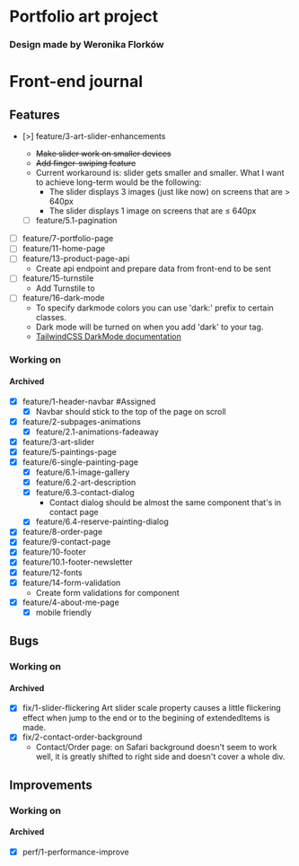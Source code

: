 # Portfolio art project
### Design made by Weronika Florków

# Front-end journal

## Features

- [>] feature/3-art-slider-enhancements
  - ~~Make slider work on smaller devices~~
  - ~~Add finger-swiping feature~~
  - Current workaround is: slider gets smaller and smaller. What I want to achieve long-term would be the following:
    - The slider displays 3 images (just like now) on screens that are > 640px
    - The slider displays 1 image on screens that are ≤ 640px


  - [ ] feature/5.1-pagination
- [ ] feature/7-portfolio-page
- [ ] feature/11-home-page
- [ ] feature/13-product-page-api
  - Create api endpoint and prepare data from front-end to be sent
- [ ] feature/15-turnstile
  - Add Turnstile to <ContactForm/>
- [ ] feature/16-dark-mode
  - To specify darkmode colors you can use 'dark:' prefix to certain classes.
  - Dark mode will be turned on when you add 'dark' to your <html> tag.
  - [TailwindCSS DarkMode documentation](https://tailwindcss.com/docs/dark-mode)

### Working on


#### Archived


- [x] feature/1-header-navbar #Assigned
  - [x] Navbar should stick to the top of the page on scroll
- [x] feature/2-subpages-animations
  - [x] feature/2.1-animations-fadeaway
- [x] feature/3-art-slider
- [x] feature/5-paintings-page
- [x] feature/6-single-painting-page
  - [x] feature/6.1-image-gallery  
  - [x] feature/6.2-art-description 
  - [x] feature/6.3-contact-dialog
    - Contact dialog should be almost the same component that's in contact page
  - [x] feature/6.4-reserve-painting-dialog
- [x] feature/8-order-page
- [x] feature/9-contact-page
- [x] feature/10-footer
- [x] feature/10.1-footer-newsletter
- [x] feature/12-fonts
- [x] feature/14-form-validation
  - Create form validations for <ContactForm/> component
- [x] feature/4-about-me-page
  - [x] mobile friendly

## Bugs
### Working on
#### Archived

 - [x] fix/1-slider-flickering 
 Art slider scale property causes a little flickering effect when jump to the end or to the begining of extendedItems is made.
- [x] fix/2-contact-order-background
  - Contact/Order page: on Safari background doesn't seem to work well, it is greatly shifted to right side and doesn't cover a whole div.

## Improvements
### Working on
#### Archived
- [x] perf/1-performance-improve

